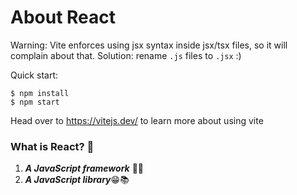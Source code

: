 # About React

Warning: Vite enforces using jsx syntax inside jsx/tsx files, so it will complain about that. Solution: rename `.js` files to `.jsx` :)

Quick start:

```
$ npm install
$ npm start
```

Head over to https://vitejs.dev/ to learn more about using vite

### What is React? 🤔

1.  **_A JavaScript framework_** 🥱🫡
2.  **_A JavaScript library_**😁📚
